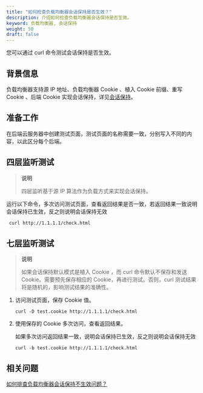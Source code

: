 ```yaml
---
title: "如何检查负载均衡器会话保持是否生效？"
description: 介绍如何检查负载均衡器会话保持是否生效。
keyword: 负载均衡器, 会话保持
weight: 50
draft: false
---
```


您可以通过 curl 命令测试会话保持是否生效。

## 背景信息

负载均衡器支持源 IP 地址、负载均衡器 Cookie 、植入 Cookie 前缀、重写 Cookie 、后端 Cookie 实现会话保持，详见[会话保持](/network/loadbalancer/faq/lb_session_hold/)。

## 准备工作

在后端云服务器中创建测试页面，测试页面的名称需要一致，分别写入不同的内容，以此区分每个后端。

## 四层监听测试

> **说明**
>
> 四层监听基于源 IP 算法作为负载方式来实现会话保持。

运行以下命令，多次访问测试页面，查看返回结果是否一致，若返回结果一致说明会话保持已生效，反之则说明会话保持无效

```bash
 curl http://1.1.1.1/check.html
```

## 七层监听测试

> **说明**
>
> 如果会话保持默认模式是植入 Cookie ，而 curl 命令默认不保存和发送 Cookie。需要预先保存相应的 Cookie，再进行测试。否则，curl 测试结果将是随机的，影响测试结果的准确性。

1. 访问测试页面，保存 Cookie 值。

   ```
   curl -D test.cookie http://1.1.1.1/check.html
   ```

2. 使用保存的 Cookie 多次访问，查看返回结果。

   如果多次访问返回结果一致，说明会话保持已生效，反之则说明会话保持无效

   ```
   curl -b test.cookie http://1.1.1.1/check.html
   ```

## 相关问题

[如何排查负载均衡器会话保持不生效问题？](../resolve_check_session_hold/)